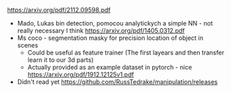 https://arxiv.org/pdf/2112.09598.pdf 
- Mado, Lukas bin detection, pomocou analytickych a simple NN - not really necessary I think
https://arxiv.org/pdf/1405.0312.pdf
- Ms coco - segmentation masky for precision location of object in scenes
	- Could be useful as feature trainer (The first layears and then transfer learn it to our 3d parts)
	- Actually provided as an example dataset in pytorch - nice
https://arxiv.org/pdf/1912.12125v1.pdf 
- Didn't read yet
https://github.com/RussTedrake/manipulation/releases

